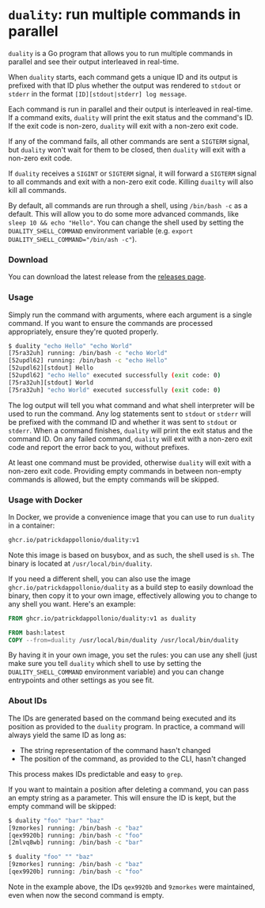 # `duality`: run multiple commands in parallel

`duality` is a Go program that allows you to run multiple commands in parallel and see their output interleaved in real-time.

When `duality` starts, each command gets a unique ID and its output is prefixed with that ID plus whether the output was rendered to `stdout` or `stderr` in the format `[ID][stdout|stderr] log message`.

Each command is run in parallel and their output is interleaved in real-time.  If a command exits, `duality` will print the exit status and the command's ID. If the exit code is non-zero, `duality` will exit with a non-zero exit code.

If any of the command fails, all other commands are sent a `SIGTERM` signal, but `duality` won't wait for them to be closed, then `duality` will exit with a non-zero exit code.

If `duality` receives a `SIGINT` or `SIGTERM` signal, it will forward a `SIGTERM` signal to all commands and exit with a non-zero exit code. Killing `duailty` will also kill all commands.

By default, all commands are run through a shell, using `/bin/bash -c` as a default. This will allow you to do some more advanced commands, like `sleep 10 && echo "Hello"`. You can change the shell used by setting the `DUALITY_SHELL_COMMAND` environment variable (e.g. `export DUALITY_SHELL_COMMAND="/bin/ash -c"`).

### Download

You can download the latest release from the [releases page](https://github.com/patrickdappollonio/duality/releases).

### Usage

Simply run the command with arguments, where each argument is a single command. If you want to ensure the commands are processed appropriately, ensure they're quoted properly.

```bash
$ duality "echo Hello" "echo World"
[75ra32uh] running: /bin/bash -c "echo World"
[52updl62] running: /bin/bash -c "echo Hello"
[52updl62][stdout] Hello
[52updl62] "echo Hello" executed successfully (exit code: 0)
[75ra32uh][stdout] World
[75ra32uh] "echo World" executed successfully (exit code: 0)
```

The log output will tell you what command and what shell interpreter will be used to run the command. Any log statements sent to `stdout` or `stderr` will be prefixed with the command ID and whether it was sent to `stdout` or `stderr`. When a command finishes, `duality` will print the exit status and the command ID. On any failed command, `duality` will exit with a non-zero exit code and report the error back to you, without prefixes.

At least one command must be provided, otherwise `duality` will exit with a non-zero exit code. Providing empty commands in between non-empty commands is allowed, but the empty commands will be skipped.

### Usage with Docker

In Docker, we provide a convenience image that you can use to run `duality` in a container:

```sh
ghcr.io/patrickdappollonio/duality:v1
```

Note this image is based on busybox, and as such, the shell used is `sh`. The binary is located at `/usr/local/bin/duality`.

If you need a different shell, you can also use the image `ghcr.io/patrickdappollonio/duality` as a build step to easily download the binary, then copy it to your own image, effectively allowing you to change to any shell you want. Here's an example:

```Dockerfile
FROM ghcr.io/patrickdappollonio/duality:v1 as duality

FROM bash:latest
COPY --from=duality /usr/local/bin/duality /usr/local/bin/duality
```

By having it in your own image, you set the rules: you can use any shell (just make sure you tell `duality` which shell to use by setting the `DUALITY_SHELL_COMMAND` environment variable) and you can change entrypoints and other settings as you see fit.

### About IDs

The IDs are generated based on the command being executed and its position as provided to the `duality` program. In practice, a command will always yield the same ID as long as:

* The string representation of the command hasn't changed
* The position of the command, as provided to the CLI, hasn't changed

This process makes IDs predictable and easy to `grep`.

If you want to maintain a position after deleting a command, you can pass an empty string as a parameter. This will ensure the ID is kept, but the empty command will be skipped:

```bash
$ duality "foo" "bar" "baz"
[9zmorkes] running: /bin/bash -c "baz"
[qex9920b] running: /bin/bash -c "foo"
[2mlvq8wb] running: /bin/bash -c "bar"

$ duality "foo" "" "baz"
[9zmorkes] running: /bin/bash -c "baz"
[qex9920b] running: /bin/bash -c "foo"
```

Note in the example above, the IDs `qex9920b` and `9zmorkes` were maintained, even when now the second command is empty.
